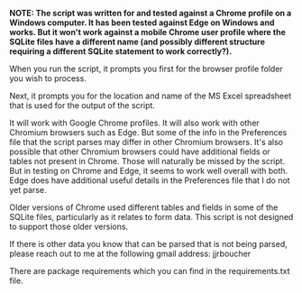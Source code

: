 **NOTE: The script was written for and tested against a Chrome profile on a Windows computer. It has been tested against Edge on Windows and works. But it won't work against a mobile Chrome user profile where the SQLite files have a different name (and possibly different structure requiring a different SQLite statement to work correctly?).**<br>

When you run the script, it prompts you first for the browser profile folder you wish to process.

Next, it prompts you for the location and name of the MS Excel spreadsheet that is used for the output of the script.

It will work with Google Chrome profiles. It will also work with other Chromium browsers such as Edge. But some of the info in the Preferences file that the script parses may differ in other Chromium browsers. It's also possible that other Chromium browsers could have additional fields or tables not present in Chrome. Those will naturally be missed by the script. But in testing on Chrome and Edge, it seems to work well overall with both. Edge does have additional useful details in the Preferences file that I do not yet parse.

Older versions of Chrome used different tables and fields in some of the SQLite files, particularly as it relates to form data. This script is not designed to support those older versions.

If there is other data you know that can be parsed that is not being parsed, please reach out to me at the following gmail address: jjrboucher

There are package requirements which you can find in the requirements.txt file.


